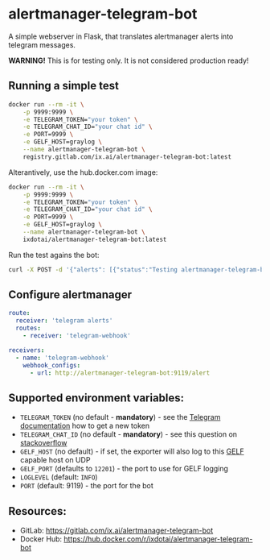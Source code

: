 # alertmanager-telegram-bot

A simple webserver in Flask, that translates alertmanager alerts into telegram messages.

**WARNING!** This is for testing only. It is not considered production ready!

## Running a simple test
```sh
docker run --rm -it \
    -p 9999:9999 \
    -e TELEGRAM_TOKEN="your token" \
    -e TELEGRAM_CHAT_ID="your chat id" \
    -e PORT=9999 \
    -e GELF_HOST=graylog \
    --name alertmanager-telegram-bot \
    registry.gitlab.com/ix.ai/alertmanager-telegram-bot:latest
```
Alterantively, use the hub.docker.com image:
```sh
docker run --rm -it \
    -p 9999:9999 \
    -e TELEGRAM_TOKEN="your token" \
    -e TELEGRAM_CHAT_ID="your chat id" \
    -e PORT=9999 \
    -e GELF_HOST=graylog \
    --name alertmanager-telegram-bot \
    ixdotai/alertmanager-telegram-bot:latest
```

Run the test agains the bot:
```sh
curl -X POST -d '{"alerts": [{"status":"Testing alertmanager-telegram-bot", "labels":[], "annotations":[], "generatorURL": "http://localhost"}]}' -H "Content-Type: application/json" localhost:9119/alert
```

## Configure alertmanager
```yml
route:
  receiver: 'telegram alerts'
  routes:
    - receiver: 'telegram-webhook'

receivers:
  - name: 'telegram-webhook'
    webhook_configs:
      - url: http://alertmanager-telegram-bot:9119/alert
```

## Supported environment variables:

* `TELEGRAM_TOKEN` (no default - **mandatory**) - see the [Telegram documentation](https://core.telegram.org/bots#creating-a-new-bot) how to get a new token
* `TELEGRAM_CHAT_ID` (no default - **mandatory**) - see this question on [stackoverflow](https://stackoverflow.com/questions/32423837/telegram-bot-how-to-get-a-group-chat-id)
* `GELF_HOST` (no default) - if set, the exporter will also log to this [GELF](https://docs.graylog.org/en/3.0/pages/gelf.html) capable host on UDP
* `GELF_PORT` (defaults to `12201`) - the port to use for GELF logging
* `LOGLEVEL` (default: `INFO`)
* `PORT` (default: 9119) - the port for the bot

## Resources:
* GitLab: https://gitlab.com/ix.ai/alertmanager-telegram-bot
* Docker Hub: https://hub.docker.com/r/ixdotai/alertmanager-telegram-bot
